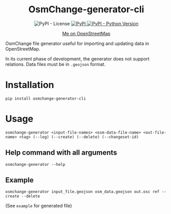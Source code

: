<h1 align="center">OsmChange-generator-cli</h1>
<p align="center">
    <img alt="PyPI - License" src="https://img.shields.io/pypi/l/osmchange-generator-cli">
    <a href="https://pypi.org/project/osmchange-generator-cli/">
        <img alt="PyPI" src="https://img.shields.io/pypi/v/osmchange-generator-cli">
    </a>
    <a href="https://pypi.org/project/osmchange-generator-cli/">
        <img alt="PyPI - Python Version" src="https://img.shields.io/pypi/pyversions/osmchange-generator-cli">
    </a>
</p>
<p align="center"><a href="https://www.openstreetmap.org/user/kwiatek_123)">Me on OpenStreetMap</a></p>

OsmChange file generator useful for importing and updating data in OpenStreetMap.

In its current phase of development, the generator does not support relations. Data files must be in `.geojson` format.

# Installation
```
pip install osmchange-generator-cli
```

# Usage

```
osmchange-generator <input-file-names> <osm-data-file-name> <out-file-name> <tag> (--log) (--create) (--delete) (--changeset-id)
```
## Help command with all arguments
```
osmchange-generator --help
```
## Example
```
osmchange-generator input_file.geojson osm_data.geojson out.osc ref --create --delete
```
(See `example` for generated file)